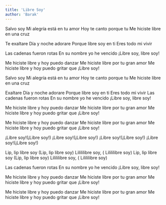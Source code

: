 ```yaml
---
title: 'Libre Soy'
author: 'Barak'
---
```


Salvo soy
Mi alegría está en tu amor
Hoy te canto porque tu
Me hiciste libre en una cruz

Te exaltare
Día y noche adorare
Porque libre soy en ti
Eres todo mi vivir

Las cadenas fueron rotas
En su nombre yo he vencido
¡Libre soy, libre soy!

Me hiciste libre y hoy puedo danzar
Me hiciste libre por tu gran amor
Me hiciste libre y hoy puedo gritar que
¡Libre soy!

Salvo soy
Mi alegría está en tu amor
Hoy te canto porque tu
Me hiciste libre en una cruz

Exaltare
Día y noche adorare
Porque libre soy en ti
Eres todo mi vivir
Las cadenas fueron rotas
En su nombre yo he vencido
¡Libre soy, libre soy!

Me hiciste libre y hoy puedo danzar
Me hiciste libre por tu gran amor
Me hiciste libre y hoy puedo gritar que
¡Libre soy!

Me hiciste libre y hoy puedo danzar
Me hiciste libre por tu gran amor
Me hiciste libre y hoy puedo gritar que
¡Libre soy!

¡Libre soy!(¡Libre soy!)
¡Libre soy!(¡Libre soy!)
¡Libre soy!(¡Libre soy!)
¡Libre soy!(¡Libre soy!)

Lip, lip libre soy (Lip, lip libre soy)
Lilililibre soy, ( Lilililibre soy)
Lip, lip libre soy (Lip, lip libre soy)
Lilililibre soy, ( Lilililibre soy)

Las cadenas fueron rotas
En su nombre yo he vencido
¡Libre soy, libre soy!

Me hiciste libre y hoy puedo danzar
Me hiciste libre por tu gran amor
Me hiciste libre y hoy puedo gritar que
¡Libre soy!

Me hiciste libre y hoy puedo danzar
Me hiciste libre por tu gran amor
Me hiciste libre y hoy puedo gritar que
¡Libre soy!